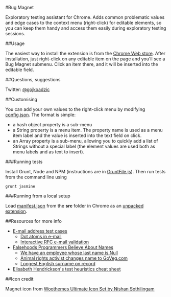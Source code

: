 #Bug Magnet

Exploratory testing assistant for Chrome. Adds common problematic values and
edge cases to the context menu (right-click) for editable elements, so you can
keep them handy and access them easily during exploratory testing sessions.

##Usage

The easiest way to install the extension is from the [Chrome Web
store](https://chrome.google.com/webstore/detail/efhedldbjahpgjcneebmbolkalbhckfi). After
installation, just right-click on any editable item on the page and you'll see a
Bug Magnet submenu. Click an item there, and it will be inserted into the
editable field.

##Questions, suggestions

Twitter: [@gojkoadzic](http://twitter.com/gojkoadzic)

##Customising

You can add your own values to the right-click menu by modifying
[config.json](src/config.json). The format is simple:

* a hash object property is a sub-menu
* a String property is a menu item. The property name is used as a menu item label 
  and the value is inserted into the text field on click.
* an Array property is a sub-menu, allowing you to quickly add a list of Strings
  without a special label (the element values are used both as menu labels and
  as text to insert).

###Running tests

Install Grunt, Node and NPM (instructions are in [GruntFile.js](GruntFile.js)). Then run tests
from the command line using

    grunt jasmine

###Running from a local setup

Load [manifest.json](src/manifest.json) from the **src** folder in Chrome as an [unpacked
extension](https://developer.chrome.com/extensions/getstarted#unpacked).

##Resources for more info

* [E-mail address test cases](http://blogs.msdn.com/b/testing123/archive/2009/02/05/email-address-test-cases.aspx)
  * [Dot atoms in e-mail](http://serverfault.com/questions/395766/are-two-periods-allowed-in-the-local-part-of-an-email-address)
  * [Interactive RFC e-mail validation](http://isemail.info/)
* [Falsehoods Programmers Believe About Names](http://www.kalzumeus.com/2010/06/17/falsehoods-programmers-believe-about-names/)
  * [We have an employee whose last name is Null](http://stackoverflow.com/questions/4456438/how-can-i-pass-the-string-null-through-wsdl-soap-from-actionscript-3-to-a-co)
  * [Animal rights activist changes name to GoVeg.com](http://usatoday30.usatoday.com/tech/webguide/internetlife/2003-08-01-goveg_x.htm)
  * [Longest English surname on record](http://en.wikipedia.org/wiki/Leone_Sextus_Tollemache)
* [Elisabeth Hendrickson's test heuristics cheat sheet](http://testobsessed.com/wp-content/uploads/2011/04/testheuristicscheatsheetv1.pdf)

##Icon credit

Magnet icon from [Woothemes Ultimate Icon Set by Nishan Sothilingam](http://iconfindr.com/1vSsaKB)

